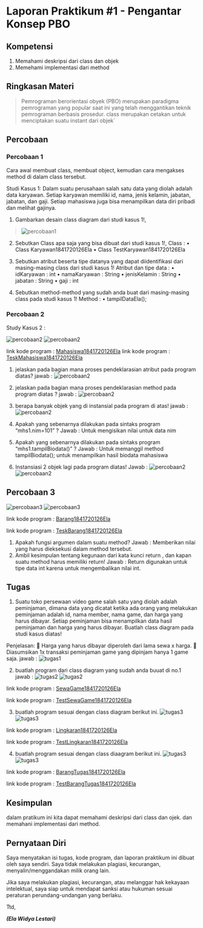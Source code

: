 # Laporan Praktikum #1 - Pengantar Konsep PBO

## Kompetensi

1. Memahami deskripsi dari class dan objek 
2. Memehami implementasi dari method 

## Ringkasan Materi

> Pemrograman berorientasi obyek (PBO) merupakan paradigma pemrograman yang popular saat ini yang telah menggantikan teknik pemrograman berbasis prosedur. class merupakan cetakan untuk menciptakan suatu instant dari objek` 
## Percobaan

### Percobaan 1

Cara awal membuat class, membuat object, kemudian cara mengakses method di dalam class tersebut.

Studi Kasus 1: Dalam suatu perusahaan salah satu data yang diolah adalah data karyawan. Setiap karyawan memiliki id, nama, jenis kelamin, jabatan, jabatan, dan gaji. Setiap mahasiswa juga bisa menampilkan data diri pribadi dan melihat gajinya. 
 
1.	Gambarkan desain class diagram dari studi kasus 1!, 
> ![percobaan1](img/p1jwb1.PNG)

2.	Sebutkan Class apa saja yang bisa dibuat dari studi kasus 1!, 
Class : 
•	Class Karyawan1841720126Ela
•	Class TestKaryawan1841720126Ela

3.	Sebutkan atribut beserta tipe datanya yang dapat diidentifikasi dari masing-masing class dari studi kasus 1! 
Atribut dan tipe data : 
•	idKaryawan : int
•	namaKaryawan : String
•	jenisKelamin : String
•	jabatan : String
•	gaji : int

4.	Sebutkan method-method yang sudah anda buat dari masing-masing class pada studi kasus 1!
Method : 
•	tampilDataEla();



### Percobaan 2

Study Kasus 2 : 

![percobaan2](img/percobaan2a.png)
![percobaan2](img/percobaan2b.png)

link kode program : [Mahasiswa1841720126Ela](../../src/2_Class_dan_Object/Mahasiswa1841720126Ela.java)
link kode program : [TeskMahasiswa1841720126Ela](../../src/2_Class_dan_Object/TeskMahasiswa1841720126Ela.java)

1. jelaskan pada bagian mana proses pendeklarasian atribut pada program diatas?
jawab : 
![percobaan2](img/p2jwb1.PNG)

2. jelaskan pada bagian mana proses pendeklarasian method pada program diatas ?
jawab : 
![percobaan2](img/p2jwb2.PNG)

3. berapa banyak objek yang di instansial pada program di atas!
jawab : 
![percobaan2](img/p2jwb3.PNG)

4.	Apakah yang sebenarnya dilakukan pada sintaks program “mhs1.nim=101” ?
Jawab : 
Untuk mengisikan nilai untuk data nim
5.	Apakah yang sebenarnya dilakukan pada sintaks program “mhs1.tampilBiodata()” ?
Jawab : 
Untuk memanggil method tampilBiodata(); untuk menampilkan hasil biodata mahasiswa
6.	Instansiasi 2 objek lagi pada program diatas!
Jawab : 
![percobaan2](img/p2jwb6a.png)
![percobaan2](img/p2jwb6b.png)

## Percobaan 3 

![percobaan3](img/percobaan3a.png)
![percobaan3](img/percobaan3b.png)

link kode program : [Barang1841720126Ela](../../src/2_Class_dan_Object/Mahasiswa1841720126Ela.java)

link kode program : [TeskBarang1841720126Ela](../../src/2_Class_dan_Object/TeskMahasiswa1841720126Ela.java)

1.	Apakah fungsi argumen dalam suatu method?
Jawab : 
Memberikan nilai yang harus dieksekusi dalam method tersebut.
2.	Ambil kesimpulan tentang kegunaan dari kata kunci return , dan kapan suatu method harus memiliki return!
Jawab : 
Return digunakan untuk tipe data int karena untuk mengembalikan nilai int.



## Tugas

 1. Suatu toko persewaan video game salah satu yang diolah adalah peminjaman, dimana data yang dicatat ketika ada orang yang melakukan peminjaman adalah id, nama member, nama game, dan harga yang harus dibayar. Setiap peminjaman bisa menampilkan data hasil peminjaman dan harga yang harus dibayar. Buatlah class diagram pada studi kasus diatas! 
 
Penjelasan: 
 Harga yang harus dibayar diperoleh dari lama sewa x harga. 
 Diasumsikan 1x transaksi peminjaman game yang dipinjam hanya 1 game saja. 
jawab : 
![tugas1](img/tugas1.PNG)

2. buatlah program dari class diagram yang sudah anda buuat di no.1
jawab : 
![tugas2](img/tugas2a.png)
![tugas2](img/tugas2b.png)

link kode program : [SewaGame1841720126Ela](../../src/2_Class_dan_Object/SewaGame1841720126Ela.java)

link kode program : [TestSewaGame1841720126Ela](../../src/2_Class_dan_Object/TestSewaGame1841720126Ela.java)

3. buatlah program sesuai dengan class diagram berikut ini.
![tugas3](img/tugas3a.png)
![tugas3](img/tugas3b.png)

link kode program :
[Lingkaran1841720126Ela](../../src/2_Class_dan_Object/Lingkaran1841720126Ela.java)

link kode program : [TestLingkaran1841720126Ela](../../src/2_Class_dan_Object/TestLingkaran1841720126Ela.java)



4. buatlah program sesuai dengan class diaagram berikut ini.
![tugas3](img/tugas4a.png)
![tugas3](img/tugas4b.png)

link kode program : [BarangTugas1841720126Ela](../../src/2_Class_dan_Object/BarangTugas1841720126Ela.java)

link kode program : [TestBarangTugas1841720126Ela](../../src/2_Class_dan_Object/TestBarangTugas1841720126Ela.java)



## Kesimpulan

dalam pratikum ini kita dapat memahami deskripsi dari class dan ojek. dan memahani implementasi dari method.

## Pernyataan Diri

Saya menyatakan isi tugas, kode program, dan laporan praktikum ini dibuat oleh saya sendiri. Saya tidak melakukan plagiasi, kecurangan, menyalin/menggandakan milik orang lain.

Jika saya melakukan plagiasi, kecurangan, atau melanggar hak kekayaan intelektual, saya siap untuk mendapat sanksi atau hukuman sesuai peraturan perundang-undangan yang berlaku.

Ttd,

***(Ela Widya Lestari)***
